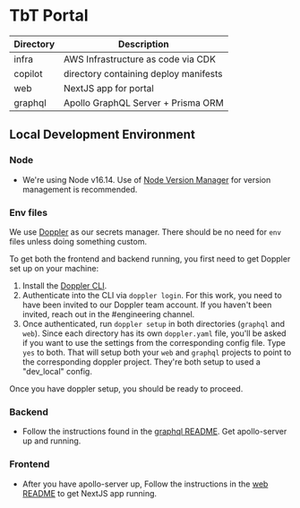 # TbT Portal

| Directory | Description                           |
| --------- | ------------------------------------- |
| infra     | AWS Infrastructure as code via CDK    |
| copilot   | directory containing deploy manifests |
| web       | NextJS app for portal                 |
| graphql   | Apollo GraphQL Server + Prisma ORM    |

## Local Development Environment

### Node

- We're using Node v16.14. Use of [Node Version Manager](https://github.com/nvm-sh/nvm) for version management is recommended.

### Env files

We use [Doppler](https://www.doppler.com/) as our secrets manager. There should be no need for `env` files unless doing something custom.

To get both the frontend and backend running, you first need to get Doppler set up on your machine:

1. Install the [Doppler CLI](https://docs.doppler.com/docs/install-cli).
2. Authenticate into the CLI via `doppler login`. For this work, you need to have been invited to our Doppler team account. If you haven't been invited, reach out in the #engineering channel.
3. Once authenticated, run `doppler setup` in both directories (`graphql` and `web`). Since each directory has its own `doppler.yaml` file, you'll be asked if you want to use the settings from the corresponding config file. Type `yes` to both. That will setup both your `web` and `graphql` projects to point to the corresponding doppler project. They're both setup to used a "dev_local" config.

Once you have doppler setup, you should be ready to proceed.

### Backend

- Follow the instructions found in the [graphql README](https://github.com/TutoredByTeachers/tbt-portal/blob/main/graphql/README.md). Get apollo-server up and running.

### Frontend

- After you have apollo-server up, Follow the instructions in the [web README](https://github.com/TutoredByTeachers/tbt-portal/blob/main/web/README.md) to get NextJS app running.
